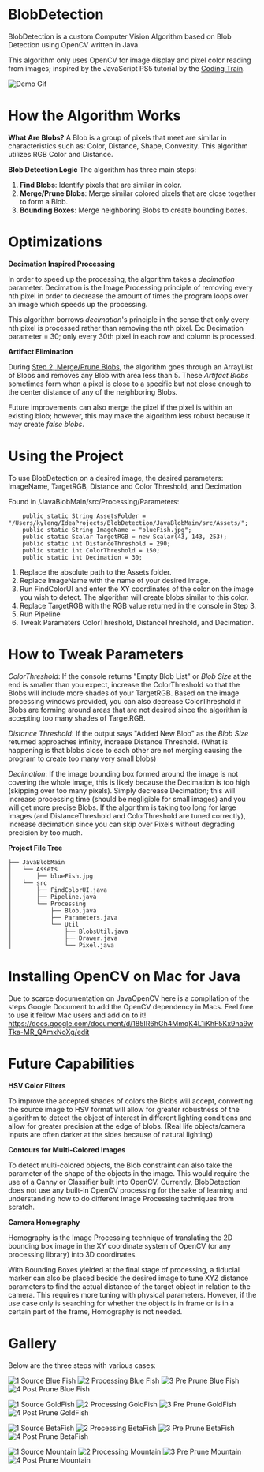 # BlobDetection
BlobDetection is a custom Computer Vision Algorithm based on Blob Detection using OpenCV written in Java. 

This algorithm only uses OpenCV for image display and pixel color reading from images; inspired by the JavaScript PS5 tutorial by the [Coding Train]([url](https://www.youtube.com/watch?v=ce-2l2wRqO8)).

![Demo Gif](https://github.com/Radagrass-the-infinite/BlobDetection/blob/main/JavaBlobMain/src/Assets/Demo/BlobDemo.gif)

# How the Algorithm Works
**What Are Blobs?**
A Blob is a group of pixels that meet are similar in characteristics such as: Color, Distance, Shape, Convexity. This algorithm utilizes RGB Color and Distance.

**Blob Detection Logic**
The algorithm has three main steps:
1. **Find Blobs**: Identify pixels that are similar in color.
2. **Merge/Prune Blobs**: Merge similar colored pixels that are close together to form a Blob.
3. **Bounding Boxes**: Merge neighboring Blobs to create bounding boxes.


# Optimizations
**Decimation Inspired Processing**

In order to speed up the processing, the algorithm takes a _decimation_ parameter. Decimation is the Image Processing principle of removing every nth pixel in order to decrease the amount of times the program loops over an image which speeds up the processing.

This algorithm borrows _decimation_'s principle in the sense that only every nth pixel is processed rather than removing the nth pixel. Ex: Decimation parameter = 30; only every 30th pixel in each row and column is processed.

**Artifact Elimination**

During [Step 2, Merge/Prune Blobs](#How-The-Algorithm-Works), the algorithm goes through an ArrayList of Blobs and removes any Blob with area less than 5. These _Artifact Blobs_ sometimes form when a pixel is close to a specific but not close enough to the center distance of any of the neighboring Blobs. 

Future improvements can also merge the pixel if the pixel is within an existing blob; however, this may make the algorithm less robust because it may create _false blobs_.

# Using the Project
To use BlobDetection on a desired image, the desired parameters: ImageName, TargetRGB, Distance and Color Threshold, and Decimation

Found in /JavaBlobMain/src/Processing/Parameters:
```
    public static String AssetsFolder = "/Users/kyleng/IdeaProjects/BlobDetection/JavaBlobMain/src/Assets/";
    public static String ImageName = "blueFish.jpg";
    public static Scalar TargetRGB = new Scalar(43, 143, 253);
    public static int DistanceThreshold = 290;
    public static int ColorThreshold = 150;
    public static int Decimation = 30;
```

1. Replace the absolute path to the Assets folder.
2. Replace ImageName with the name of your desired image.
3. Run FindColorUI and enter the XY coordinates of the color on the image you wish to detect. The algorithm will create blobs similar to this color.
4. Replace TargetRGB with the RGB value returned in the console in Step 3.
5. Run Pipeline
6. Tweak Parameters ColorThreshold, DistanceThreshold, and Decimation.

# How to Tweak Parameters

_ColorThreshold_: If the console returns "Empty Blob List" or _Blob Size_ at the end is smaller than you expect, increase the ColorThreshold so that the Blobs will include more shades of your TargetRGB. Based on the image processing windows provided, you can also decrease ColorThreshold if Blobs are forming around areas that are not desired since the algorithm is accepting too many shades of TargetRGB.

_Distance Threshold_: If the output says "Added New Blob" as the _Blob Size_ returned approaches infinity, increase Distance Threshold.
(What is happening is that blobs close to each other are not merging causing the program to create too many very small blobs)

_Decimation_: If the image bounding box formed around the image is not covering the whole image, this is likely because the Decimation is too high (skipping over too many pixels). Simply decrease Decimation; this will increase processing time (should be negligible for small images) and you will get more precise Blobs. If the algorithm is taking too long for large images (and DistanceThreshold and ColorThreshold are tuned correctly), increase decimation since you can skip over Pixels without degrading precision by too much.

**Project File Tree**
```
├── JavaBlobMain
│   └── Assets
│       ├── blueFish.jpg
│   └── src
│       ├── FindColorUI.java
│       ├── Pipeline.java
│       └── Processing
│           ├── Blob.java
│           ├── Parameters.java
│           └── Util
│               ├── BlobsUtil.java
│               ├── Drawer.java
│               └── Pixel.java
```

# Installing OpenCV on Mac for Java
Due to scarce documentation on JavaOpenCV here is a compilation of the steps Google Document to add the OpenCV dependency in Macs. Feel free to use it fellow Mac users and add on to it!
https://docs.google.com/document/d/185IR6hGh4MmqK4L1iKhF5Kx9na9wTka-MR_QAmxNoXg/edit

# Future Capabilities
**HSV Color Filters**

To improve the accepted shades of colors the Blobs will accept, converting the source image to HSV format will allow for greater robustness of the algorithm to detect the object of interest in different lighting conditions and allow for greater precision at the edge of blobs. (Real life objects/camera inputs are often darker at the sides because of natural lighting)

**Contours for Multi-Colored Images**

To detect multi-colored objects, the Blob constraint can also take the parameter of the shape of the objects in the image. This would require the use of a Canny or Classifier built into OpenCV. Currently, BlobDetection does not use any built-in OpenCV processing for the sake of learning and understanding how to do different Image Processing techniques from scratch.

**Camera Homography**

Homography is the Image Processing technique of translating the 2D bounding box image in the XY coordinate system of OpenCV (or any processing library) into 3D coordinates.

With Bounding Boxes yielded at the final stage of processing, a fiducial marker can also be placed beside the desired image to tune XYZ distance parameters to find the actual distance of the target object in relation to the camera. This requires more tuning with physical parameters. However, if the use case only is searching for whether the object is in frame or is in a certain part of the frame, Homography is not needed.

# Gallery
Below are the three steps with various cases:

![1 Source Blue Fish ](https://github.com/Radagrass-the-infinite/BlobDetection/blob/main/JavaBlobMain/src/Assets/Demo/SimpleFish/1%20Source.png)
![2 Processing Blue Fish ](https://github.com/Radagrass-the-infinite/BlobDetection/blob/main/JavaBlobMain/src/Assets/Demo/SimpleFish/2%20Processing.png)
![3 Pre Prune Blue Fish](https://github.com/Radagrass-the-infinite/BlobDetection/blob/main/JavaBlobMain/src/Assets/Demo/SimpleFish/3%20Pre%20Prune.png)
![4 Post Prune Blue Fish](https://github.com/Radagrass-the-infinite/BlobDetection/blob/main/JavaBlobMain/src/Assets/Demo/SimpleFish/4%20Post%20Prune.png)


![1 Source GoldFish ](https://github.com/Radagrass-the-infinite/BlobDetection/blob/main/JavaBlobMain/src/Assets/Demo/GoldFish/1%20Source.png)
![2 Processing GoldFish ](https://github.com/Radagrass-the-infinite/BlobDetection/blob/main/JavaBlobMain/src/Assets/Demo/GoldFish/2%20Processing.png)
![3 Pre Prune GoldFish](https://github.com/Radagrass-the-infinite/BlobDetection/blob/main/JavaBlobMain/src/Assets/Demo/GoldFish/3%20Pre%20Prune.png)
![4 Post Prune GoldFish](https://github.com/Radagrass-the-infinite/BlobDetection/blob/main/JavaBlobMain/src/Assets/Demo/GoldFish/4%20Post%20Prune.png)

![1 Source BetaFish ](https://github.com/Radagrass-the-infinite/BlobDetection/blob/main/JavaBlobMain/src/Assets/Demo/BetaFish/1%20Source.png)
![2 Processing BetaFish ](https://github.com/Radagrass-the-infinite/BlobDetection/blob/main/JavaBlobMain/src/Assets/Demo/BetaFish/2%20Processing.png)
![3 Pre Prune BetaFish](https://github.com/Radagrass-the-infinite/BlobDetection/blob/main/JavaBlobMain/src/Assets/Demo/BetaFish/3%20Pre%20Prune.png)
![4 Post Prune BetaFish](https://github.com/Radagrass-the-infinite/BlobDetection/blob/main/JavaBlobMain/src/Assets/Demo/BetaFish/4%20Post%20Prune.png)

![1 Source Mountain ](https://github.com/Radagrass-the-infinite/BlobDetection/blob/main/JavaBlobMain/src/Assets/Demo/Mountain/1%20Source.png)
![2 Processing Mountain ](https://github.com/Radagrass-the-infinite/BlobDetection/blob/main/JavaBlobMain/src/Assets/Demo/Mountain/2%20Processing.png)
![3 Pre Prune Mountain](https://github.com/Radagrass-the-infinite/BlobDetection/blob/main/JavaBlobMain/src/Assets/Demo/Mountain/3%20Pre%20Prune.png)
![4 Post Prune Mountain](https://github.com/Radagrass-the-infinite/BlobDetection/blob/main/JavaBlobMain/src/Assets/Demo/Mountain/4%20Post%20Prune.png)

